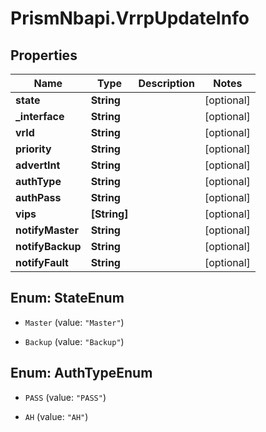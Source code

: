# PrismNbapi.VrrpUpdateInfo

## Properties
Name | Type | Description | Notes
------------ | ------------- | ------------- | -------------
**state** | **String** |  | [optional] 
**_interface** | **String** |  | [optional] 
**vrId** | **String** |  | [optional] 
**priority** | **String** |  | [optional] 
**advertInt** | **String** |  | [optional] 
**authType** | **String** |  | [optional] 
**authPass** | **String** |  | [optional] 
**vips** | **[String]** |  | [optional] 
**notifyMaster** | **String** |  | [optional] 
**notifyBackup** | **String** |  | [optional] 
**notifyFault** | **String** |  | [optional] 


<a name="StateEnum"></a>
## Enum: StateEnum


* `Master` (value: `"Master"`)

* `Backup` (value: `"Backup"`)




<a name="AuthTypeEnum"></a>
## Enum: AuthTypeEnum


* `PASS` (value: `"PASS"`)

* `AH` (value: `"AH"`)





